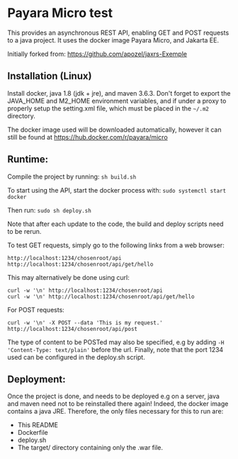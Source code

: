 # Payara Micro test

This provides an asynchronous REST API, enabling GET and POST requests to a java project. It uses the docker image Payara Micro, and Jakarta EE.

Initially forked from: <https://github.com/apozel/jaxrs-Exemple>


## Installation (Linux)

Install docker, java 1.8 (jdk + jre), and maven 3.6.3. Don't forget to export the JAVA_HOME and M2_HOME environment variables, and if under a proxy to properly setup the setting.xml file, which must be placed in the ```~/.m2``` directory.

The docker image used will be downloaded automatically, however it can still be found at <https://hub.docker.com/r/payara/micro>


## Runtime:

Compile the project by running: ``` sh build.sh ```

To start using the API, start the docker process with: ``` sudo systemctl start docker ```

Then run: ``` sudo sh deploy.sh ```

Note that after each update to the code, the build and deploy scripts need to be rerun.

To test GET requests, simply go to the following links from a web browser:

```
http://localhost:1234/chosenroot/api
http://localhost:1234/chosenroot/api/get/hello
```

This may alternatively be done using curl:

```
curl -w '\n' http://localhost:1234/chosenroot/api
curl -w '\n' http://localhost:1234/chosenroot/api/get/hello
```

For POST requests:

```
curl -w '\n' -X POST --data 'This is my request.' http://localhost:1234/chosenroot/api/post
```

The type of content to be POSTed may also be specified, e.g by adding ``` -H 'Content-Type: text/plain' ``` before the url. Finally, note that the port 1234 used can be configured in the deploy.sh script.


## Deployment:

Once the project is done, and needs to be deployed e.g on a server, java and maven need not to be reinstalled there again! Indeed, the docker image contains a java JRE. Therefore, the only files necessary for this to run are:

- This README
- Dockerfile
- deploy.sh
- The target/ directory containing only the .war file.
